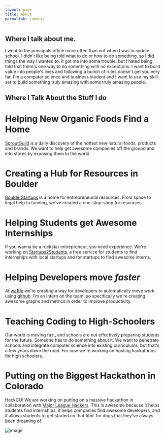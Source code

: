 ```yaml
---
layout: page
title: About
permalink: /about/
---
```

<h2>Where I talk about me.</h2>
<p>I went to the principals office more often than not when I was in middle school.  I didn't like being told what to do
  or how to do something, so I did things the way I wanted to.  It got me into some trouble, but I hated being told that there's one way to do something with no exceptions. I want to build value into people's lives and following a bunch of rules doesn't get you  very far. I'm a computer science and business student and I want to use my skill set to build something truly amazing with some truly amazing people. </p>

<h2>Where I Talk About the Stuff I do</h2>
<h1><b>Helping New Organic Foods Find a Home</b></h1>
  <p><a href="http://SproutGuild.com">SproutGuild</a> is a daily discovery of the hottest new natural foods, products and brands.  We want to help get awesome companies off the ground and into stores by exposing them to the world.</p>
<h1><b>Creating a Hub for Resources in Boulder</b></h1>
  <p><a href="http://Boulderstartups.org">BoulderStartups</a> is a home for entrepreneurial resources.  From space to legal help to  funding, we've created a one-stop-shop for resources.</p>
<h1><b>Helping Students get Awesome Internships</b></h1>
<p> If you wanna be a rockstar entrepreneur, you need experience.  We're working on <a href="http://Boulderstartups.org">Startups2Students</a>, a free service for students to find internships with local startups and for startups to find awesome interns.</p>
<h1><b>Helping Developers move <i>faster</i></b></h1>
  <p>At <a href="https://waffle.io">waffle</a> we're creating a way for developers to automatically move work using <a href="http://www.danielglunz.com/[%22github%22]/gitting-started/">github</a>. I'm an intern on the team, so specifically we're creating awesome graphs and metrics in order to improve productivity.</p>
<h1><b>Teaching Coding to High-Schoolers</b></h1>
  <p>Our world is moving fast, and schools are not effectively preparing students for the future.  Someone has to do something about it. We want to penetrate schools and integrate computer science into existing curriculums, but that's a few years down the road.  For now we're working on hosting hackathons for high schoolers.</p>
<h1><b>Putting on the Biggest Hackathon in Colorado</b></h1>
  <p>HackCU!  We are working on putting on a massive hackathon in collaboration with <a href="http://mlh.io">Major League Hackers</a>.  This is awesome because it helps students find internships, it helps companies find awesome developers, and it allows students to get started on that fitbit for dogs that they've always been dreaming of.</p>


![image](https://www.dropbox.com/s/kd4kfv2bj2ac65f/Screenshot%202013-10-14%2019.05.37.png?dl=0)

